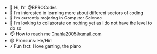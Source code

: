 - 👋 Hi, I’m @BPROCodes
- 👀 I’m interested in learning more about different sectors of coding
- 🌱 I’m currently majoring in Computer Science
- 💞️ I’m looking to collaborate on nothing yet as I do not have the level to do so
- 📫 How to reach me Chahla2005@gmail.com
- 😄 Pronouns: He/Him
- ⚡ Fun fact: I love gaming, the piano 

<!---
BPROCodes/BPROCodes is a ✨ special ✨ repository because its `README.md` (this file) appears on your GitHub profile.
You can click the Preview link to take a look at your changes.
--->
